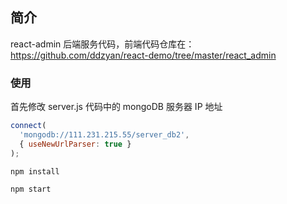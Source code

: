 ## 简介

react-admin 后端服务代码，前端代码仓库在：https://github.com/ddzyan/react-demo/tree/master/react_admin

### 使用

首先修改 server.js 代码中的 mongoDB 服务器 IP 地址

```js
connect(
  'mongodb://111.231.215.55/server_db2',
  { useNewUrlParser: true }
);
```

```shell
npm install

npm start
```
